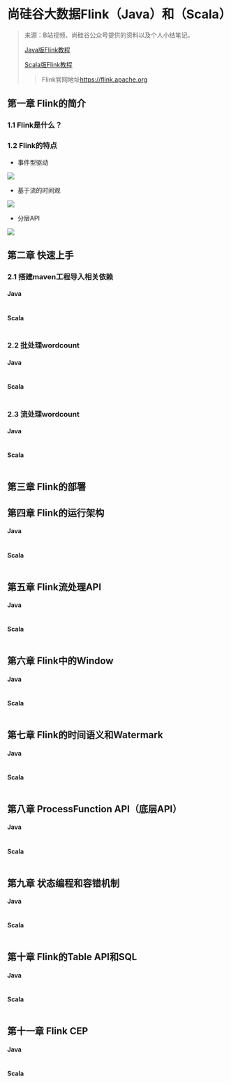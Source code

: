#  尚硅谷大数据Flink（Java）和（Scala）

> 来源：B站视频、尚硅谷公众号提供的资料以及个人小结笔记。
>
> [Java版Flink教程](https://www.bilibili.com/video/BV1qy4y1q728)
>
> [Scala版Flink教程](https://www.bilibili.com/video/BV1Qp4y1Y7YN)
>
> > Flink官网地址<https://flink.apache.org>

## 第一章 Flink的简介

### 1.1 Flink是什么？



### 1.2 Flink的特点

* 事件型驱动

![](https://flink.apache.org/img/usecases-eventdrivenapps.png)

* 基于流的时间观

![](https://nightlies.apache.org/flink/flink-docs-release-1.14/fig/bounded-unbounded.png)

* 分层API

![](https://nightlies.apache.org/flink/flink-docs-release-1.14/fig/levels_of_abstraction.svg)

## 第二章 快速上手

### 2.1 搭建maven工程导入相关依赖

<!-- tabs:start -->

#### **Java**

```xml

```

#### **Scala**

```xml

```

<!-- tabs:end -->

### 2.2 批处理wordcount

<!-- tabs:start -->

#### **Java**

```java

```

#### **Scala**

```scala

```

<!-- tabs:end -->

### 2.3 流处理wordcount

<!-- tabs:start -->

#### **Java**

```java

```

#### **Scala**

```scala

```

<!-- tabs:end -->

## 第三章 Flink的部署

## 第四章 Flink的运行架构

<!-- tabs:start -->

#### **Java**

```java

```

#### **Scala**

```scala

```

<!-- tabs:end -->

## 第五章 Flink流处理API

<!-- tabs:start -->

#### **Java**

```java

```

#### **Scala**

```scala

```

<!-- tabs:end -->

## 第六章 Flink中的Window

<!-- tabs:start -->

#### **Java**

```java

```

#### **Scala**

```scala

```

<!-- tabs:end -->

##  第七章 Flink的时间语义和Watermark

<!-- tabs:start -->

#### **Java**

```java

```

#### **Scala**

```scala

```

<!-- tabs:end -->

## 第八章 ProcessFunction API（底层API）

<!-- tabs:start -->

#### **Java**

```java

```

#### **Scala**

```scala

```

<!-- tabs:end -->

## 第九章 状态编程和容错机制
<!-- tabs:start -->

#### **Java**

```java

```

#### **Scala**

```scala

```

<!-- tabs:end -->

## 第十章 Flink的Table API和SQL
<!-- tabs:start -->

#### **Java**

```java

```

#### **Scala**

```scala

```

<!-- tabs:end -->

## 第十一章 Flink CEP

<!-- tabs:start -->

#### **Java**

```java

```

#### **Scala**

```scala

```

<!-- tabs:end -->



